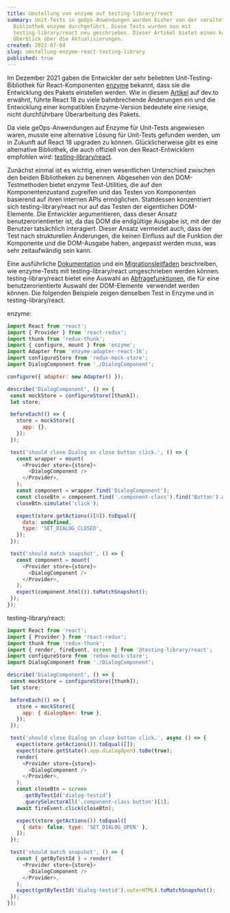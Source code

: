 ```yaml
---
title: Umstellung von enzyme auf testing-library/react
summary: Unit-Tests in geOps-Anwendungen wurden bisher von der veralteten
  Bibliothek enzyme durchgeführt. Diese Tests wurden nun mit
  testing-library/react neu geschrieben. Dieser Artikel bietet einen kurzen
  Überblick über die Aktualisierungen.
created: 2022-07-04
slug: umstellung-enzyme-react-testing-library
published: true
---
```

Im Dezember 2021 gaben die Entwickler der sehr beliebten Unit-Testing-Bibliothek für React-Komponenten [enzyme](https://enzymejs.github.io/enzyme/) bekannt, dass sie die Entwicklung des Pakets einstellen werden. Wie in diesem [Artikel](https://dev.to/wojtekmaj/enzyme-is-dead-now-what-ekl) auf dev.to erwähnt, führte React 18 zu viele bahnbrechende Änderungen ein und die Entwicklung einer kompatiblen Enzyme-Version bedeutete eine riesige, nicht durchführbare Überarbeitung des Pakets.

Da viele geOps-Anwendungen auf Enzyme für Unit-Tests angewiesen waren, musste eine alternative Lösung für Unit-Tests gefunden werden, um in Zukunft auf React 18 upgraden zu können. Glücklicherweise gibt es eine alternative Bibliothek, die auch offiziell von den React-Entwicklern empfohlen wird: [testing-library/react](https://testing-library.com/react).

Zunächst einmal ist es wichtig, einen wesentlichen Unterschied zwischen den beiden Bibliotheken zu benennen. Abgesehen von den DOM-Testmethoden bietet enzyme Test-Utilities, die auf den Komponentenzustand zugreifen und das Testen von Komponenten basierend auf ihren internen APIs ermöglichen. Stattdessen konzentriert sich testing-library/react nur auf das Testen der eigentlichen DOM-Elemente. Die Entwickler argumentieren, dass dieser Ansatz benutzerorientierter ist, da das DOM die endgültige Ausgabe ist, mit der der Benutzer tatsächlich interagiert. Dieser Ansatz vermeidet auch, dass der Test nach strukturellen Änderungen, die keinen Einfluss auf die Funktion der Komponente und die DOM-Ausgabe haben, angepasst werden muss, was sehr zeitaufwändig sein kann.

Eine ausführliche [Dokumentation](https://testing-library.com/docs/react-testing-library/intro/) und ein [Migrationsleitfaden](https://testing-library.com/docs/react-testing-library/migrate-from-enzyme) beschreiben, wie enzyme-Tests mit testing-library/react umgeschrieben werden können. testing-library/react bietet eine Auswahl an [Abfragefunktionen](https://testing-library.com/docs/queries/about), die für eine benutzerorientierte Auswahl der DOM-Elemente  verwendet werden können. Die folgenden Beispiele zeigen denselben Test in Enzyme und in testing-library/react.


enzyme:
```javascript
import React from 'react';
import { Provider } from 'react-redux';
import thunk from 'redux-thunk';
import { configure, mount } from 'enzyme';
import Adapter from 'enzyme-adapter-react-16';
import configureStore from 'redux-mock-store';
import DialogComponent from './DialogComponent';

configure({ adapter: new Adapter() });

describe('DialogComponent', () => {
 const mockStore = configureStore([thunk]);
 let store;

 beforeEach(() => {
   store = mockStore({
     app: {},
   });
 });

 test('should close Dialog on close button click.', () => {
   const wrapper = mount(
     <Provider store={store}>
       <DialogComponent />
     </Provider>,
   );
   const component = wrapper.find('DialogComponent');
   const closeBtn = component.find('.component-class').find('Button').at(1);
   closeBtn.simulate('click');

   expect(store.getActions()[0]).toEqual({
     data: undefined,
     type: 'SET_DIALOG_CLOSED',
   });
 });

 test('should match snapshot', () => {
   const component = mount(
     <Provider store={store}>
       <DialogComponent />
     </Provider>,
   );
   expect(component.html()).toMatchSnapshot();
 });
});
```

testing-library/react:
```javascript
import React from 'react';
import { Provider } from 'react-redux';
import thunk from 'redux-thunk';
import { render, fireEvent, screen } from '@testing-library/react';
import configureStore from 'redux-mock-store';
import DialogComponent from './DialogComponent';

describe('DialogComponent', () => {
 const mockStore = configureStore([thunk]);
 let store;

 beforeEach(() => {
   store = mockStore({
     app: { dialogOpen: true },
   });
 });

 test('should close Dialog on close button click.', async () => {
   expect(store.getActions()).toEqual([]);
   expect(store.getState().app.dialogOpen).toBe(true);
   render(
     <Provider store={store}>
       <DialogComponent />
     </Provider>,
   );
   const closeBtn = screen
     .getByTestId('dialog-testid')
     .querySelectorAll('.component-class button')[1];
   await fireEvent.click(closeBtn);

   expect(store.getActions()).toEqual([
     { data: false, type: 'SET_DIALOG_OPEN' },
   ]);
 });

 test('should match snapshot', () => {
   const { getByTestId } = render(
     <Provider store={store}>
       <DialogComponent />
     </Provider>,
   );
   expect(getByTestId('dialog-testid').outerHTML).toMatchSnapshot();
 });
});
```